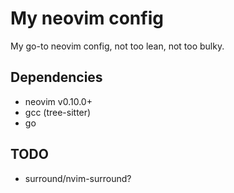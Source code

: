 # My neovim config

My go-to neovim config, not too lean, not too bulky.

## Dependencies

- neovim v0.10.0+
- gcc (tree-sitter)
- go

## TODO

- surround/nvim-surround?

